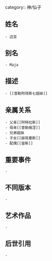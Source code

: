 category:: 神/仙子
## 姓名
	- 迈亚
## 别名
	- Maja
## 描述
	- [[普勒阿得斯七姐妹]]
## 亲属关系
	- 父亲[[阿特拉斯]]
	- 母亲[[普勒俄涅]]
	- 兄弟姐妹
	- 子女[[赫耳墨斯]]
	- 配偶[[宙斯]]
## 重要事件
	-
## 不同版本
	-
## 艺术作品
	-
## 后世引用
	-
